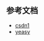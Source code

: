 ## 参考文档
- [csdn1](https://blog.csdn.net/anumbrella/article/details/80369913)
- [yeasy](https://yeasy.gitbooks.io/docker_practice/swarm_mode/)
